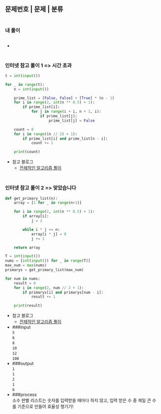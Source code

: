 ## 문제번호 | 문제 | 분류

### <br>내 풀이
```python

```
+

### <br>인터넷 참고 풀이 1 => 시간 초과
```python
t = int(input())

for _ in range(t):
    n = int(input())

    prime_list = [False, False] + [True] * (n - 1)
    for i in range(2, int(n ** 0.5) + 1):
        if prime_list[i]:
            for j in range(i + i, n + 1, i):
                if prime_list[j]:
                    prime_list[j] = False

    count = 0
    for i in range((n // 2) + 1):
        if prime_list[i] and prime_list[n - i]:
            count += 1

    print(count)
```
+ 참고 블로그
    - [전체적인 알고리즘 풀이](https://alpyrithm.tistory.com/154)
    
### <br>인터넷 참고 풀이 2 => 맞았습니다
```python
def get_primary_list(n):
    array = [1 for _ in range(n+1)]

    for i in range(2, int(n ** 0.5) + 1):
        if array[i]:
            j = 2

        while i * j <= n:
            array[i * j] = 0
            j += 1

    return array

T = int(input())
nums = [int(input()) for _ in range(T)]
max_num = max(nums)
primarys = get_primary_list(max_num)

for num in nums:
    result = 0
    for i in range(2, num // 2 + 1):
        if primarys[i] and primarys[num - i]:
            result += 1

    print(result)
```
+ 참고 블로그
    - [전체적인 알고리즘 풀이](https://week-year.tistory.com/171)
+ ###input<br>
    `5`   
    `6`    
    `8`   
    `10`   
    `12`    
    `100`   
+ ###output<br>
    `1`    
    `1`  
    `2`    
    `1`    
    `6`    
+ ###process<br>
  소수 판별 리스트는 숫자를 입력받을 때마다 하지 않고, 입력 받은 수 중 제일 큰 수를 기준으로 만들어 효율성 챙기기!